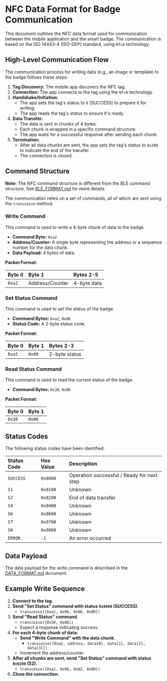 # NFC Data Format for Badge Communication

This document outlines the NFC data format used for communication between the mobile application and the smart badge. The communication is based on the ISO 14443-4 (ISO-DEP) standard, using `NfcA` technology.

## High-Level Communication Flow

The communication process for writing data (e.g., an image or template) to the badge follows these steps:

1.  **Tag Discovery:** The mobile app discovers the NFC tag.
2.  **Connection:** The app connects to the tag using the `NfcA` technology.
3.  **Handshake/Initiation:**
    *   The app sets the tag's status to `0` (SUCCESS) to prepare it for writing.
    *   The app reads the tag's status to ensure it's ready.
4.  **Data Transfer:**
    *   The data is sent in chunks of 4 bytes.
    *   Each chunk is wrapped in a specific command structure.
    *   The app waits for a successful response after sending each chunk.
5.  **Termination:**
    *   After all data chunks are sent, the app sets the tag's status to `0x200` to indicate the end of the transfer.
    *   The connection is closed.

## Command Structure

**Note:** The NFC command structure is different from the BLE command structure. See [BLE_FORMAT.md](BLE_FORMAT.md) for more details.

The communication relies on a set of commands, all of which are sent using the `transceive` method.

### Write Command

This command is used to write a 4-byte chunk of data to the badge.

*   **Command Byte:** `0xa2`
*   **Address/Counter:** A single byte representing the address or a sequence number for the data chunk.
*   **Data Payload:** 4 bytes of data.

**Packet Format:**

| Byte 0 | Byte 1          | Bytes 2-5     |
| :----- | :-------------- | :------------ |
| `0xa2` | Address/Counter | 4-byte data   |

### Set Status Command

This command is used to set the status of the badge.

*   **Command Bytes:** `0xa2`, `0x06`
*   **Status Code:** A 2-byte status code.

**Packet Format:**

| Byte 0 | Byte 1 | Bytes 2-3      |
| :----- | :----- | :------------- |
| `0xa2` | `0x06` | 2-byte status  |

### Read Status Command

This command is used to read the current status of the badge.

*   **Command Bytes:** `0x30`, `0x06`

**Packet Format:**

| Byte 0 | Byte 1 |
| :----- | :----- |
| `0x30` | `0x06` |

## Status Codes

The following status codes have been identified:

| Status Code | Hex Value | Description                               |
| :---------- | :-------- | :---------------------------------------- |
| `SUCCESS`   | `0x0000`  | Operation successful / Ready for next step |
| `S1`        | `0x0100`  | Unknown                                   |
| `S2`        | `0x0200`  | End of data transfer                      |
| `S4`        | `0x0400`  | Unknown                                   |
| `S6`        | `0x0600`  | Unknown                                   |
| `S7`        | `0x0700`  | Unknown                                   |
| `S8`        | `0x0800`  | Unknown                                   |
| `ERROR`     | `-1`      | An error occurred                         |

## Data Payload

The data payload for the write command is described in the [DATA_FORMAT.md](DATA_FORMAT.md) document.

## Example Write Sequence

1.  **Connect to the tag.**
2.  **Send "Set Status" command with status `0x0000` (SUCCESS).**
    *   `transceive([0xa2, 0x06, 0x00, 0x00])`
3.  **Send "Read Status" command.**
    *   `transceive([0x30, 0x06])`
    *   Expect a response indicating success.
4.  **For each 4-byte chunk of data:**
    *   **Send "Write Command" with the data chunk.**
        *   `transceive([0xa2, address, data[0], data[1], data[2], data[3]])`
    *   Increment the address/counter.
5.  **After all chunks are sent, send "Set Status" command with status `0x0200` (S2).**
    *   `transceive([0xa2, 0x06, 0x02, 0x00])`
6.  **Close the connection.**
